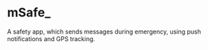 # mSafe_
A safety app, which sends messages during emergency, using push notifications and GPS tracking.
